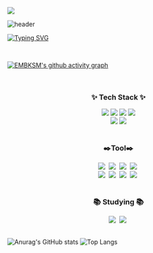 ![](profile-3d-contrib/profile-gitblock.svg)

![header](https://capsule-render.vercel.app/api?type=venom&color=C4C9F1&height=300&section=header&text=EMBKSM%20&fontSize=90&animation=twinkling&fontColor=E3B079)

[![Typing SVG](https://readme-typing-svg.demolab.com?font=Fira+Code&weight=600&pause=1000&color=E3B079&center=true&vCenter=true&width=435&lines=Aspiring_embedded_system_developer)](https://git.io/typing-svg)

<br>

[![EMBKSM's github activity graph](https://github-readme-activity-graph.vercel.app/graph?username=EMBKSM&theme=github-compact)](https://github.com/EMBKSM/github-readme-activity-graph)



<br>

<h3 align="center">✨ Tech Stack ✨</h3>
<div align="center">
  <img src="https://img.shields.io/badge/C-A8B9CC?style=for-the-badge&logo=c&logoColor=white">
  <img src="https://img.shields.io/badge/C++-00599C?style=for-the-badge&logo=cplusplus&logoColor=white">
  <img src="https://img.shields.io/badge/arduino-00878F?style=for-the-badge&logo=arduino&logoColor=white">
  <img src="https://img.shields.io/badge/UART-00878F?style=for-the-badge&logo=UART&logoColor=white">
</div>

<div align="center">
  <img src="https://img.shields.io/badge/python-3776AB?style=for-the-badge&logo=python&logoColor=ffdd54">
  <img src="https://img.shields.io/badge/assemblyscript-007AAC?style=for-the-badge&logo=assemblyscript&logoColor=white">
</div>

<br>
<h3 align="center">✒️Tool✒️</h3>
<div align="center">
  <img src="https://img.shields.io/badge/blender-E87D0D?style=for-the-badge&logo=blender&logoColor=white" />&nbsp
  <img src="https://img.shields.io/badge/kicad-314CB0?style=for-the-badge&logo=kicad&logoColor=white" />&nbsp
  <img src="https://img.shields.io/badge/inkscape-000000?style=for-the-badge&logo=inkscape&logoColor=white" />&nbsp
  <img src="https://img.shields.io/badge/RDworks-000000?style=for-the-badge&logo=RDworks&logoColor=white" />&nbsp
</div>
<div align="center">
  <img src="https://img.shields.io/badge/git-F05033.svg?style=for-the-badge&logo=git&logoColor=white" />&nbsp
  <img src="https://img.shields.io/badge/github-181717.svg?style=for-the-badge&logo=github&logoColor=white" />&nbsp
  <img src="https://img.shields.io/badge/Notion-F3F3F3.svg?style=for-the-badge&logo=notion&logoColor=black" />&nbsp
  <img src="https://img.shields.io/badge/figma-F24E1E.svg?style=for-the-badge&logo=figma&logoColor=white" />&nbsp
</div>

<br>

<h3 align="center">📚 Studying 📚</h3>
<div align="center">
  <img src="https://img.shields.io/badge/algorithms-00BCB4.svg?style=for-the-badge&logo=thealgorithms&logoColor=white" />&nbsp
  <img src="https://img.shields.io/badge/raspberrypi-A22846.svg?style=for-the-badge&logo=raspberrypi&logoColor=white" />&nbsp

</div>

<br>

![Anurag's GitHub stats](https://github-readme-stats.vercel.app/api?username=EMBKSM&show_icons=true&theme=radical&show=reviews,discussions_started,discussions_answered,prs_merged,prs_merged_percentage)
![Top Langs](https://github-readme-stats.vercel.app/api/top-langs/?username=EMBKSM&layout=compact)
